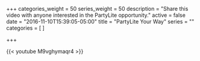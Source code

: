 +++
categories_weight = 50
series_weight = 50
description = "Share this video with anyone interested in the PartyLite opportunity."
active = false
date = "2016-11-10T15:39:05-05:00"
title = "PartyLite Your Way"
series = ""
categories = [
]

+++

{{< youtube M9vghymaqr4 >}}
